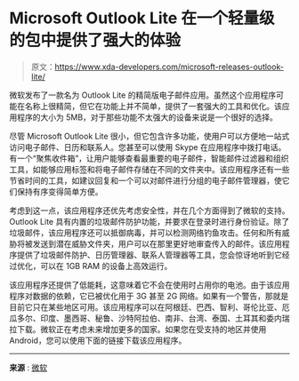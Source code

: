 # Microsoft Outlook Lite 在一个轻量级的包中提供了强大的体验

> 原文：<https://www.xda-developers.com/microsoft-releases-outlook-lite/>

微软发布了一款名为 Outlook Lite 的精简版电子邮件应用。虽然这个应用程序可能在名称上很精简，但它在功能上并不简单，提供了一套强大的工具和优化。该应用程序的大小为 5MB，对于那些功能不太强大的设备来说是一个很好的选择。

尽管 Microsoft Outlook Lite 很小，但它包含许多功能，使用户可以方便地一站式访问电子邮件、日历和联系人。您甚至可以使用 Skype 在应用程序中拨打电话。有一个“聚焦收件箱”，让用户能够查看最重要的电子邮件，智能邮件过滤器和组织工具，如能够应用标签和将电子邮件存储在不同的文件夹中。该应用程序还有一些节省时间的工具，如建议回复和一个可以对邮件进行分组的电子邮件管理器，使它们保持有序变得简单方便。

考虑到这一点，该应用程序还优先考虑安全性，并在几个方面得到了微软的支持。Outlook Lite 具有内置的垃圾邮件防护功能，并要求在登录时进行身份验证。除了垃圾邮件，该应用程序还可以抵御病毒，并可以检测网络钓鱼攻击。任何和所有威胁将被发送到潜在威胁文件夹，用户可以在那里更好地审查传入的邮件。该应用程序提供了垃圾邮件防护、日历管理器、联系人管理器等工具，您会惊讶地听到它经过优化，可以在 1GB RAM 的设备上高效运行。

该应用程序还提供了低能耗，这意味着它不会在使用时占用你的电池。由于该应用程序对数据的依赖，它已被优化用于 3G 甚至 2G 网络。如果有一个警告，那就是目前它只在某些地区可用。该应用程序可以在阿根廷、巴西、智利、哥伦比亚、厄瓜多尔、印度、墨西哥、秘鲁、沙特阿拉伯、南非、台湾、泰国、土耳其和委内瑞拉下载。微软正在考虑未来增加更多的国家。如果您在受支持的地区并使用 Android，您可以使用下面的链接下载该应用程序。

* * *

**来源** : [微软](https://techcommunity.microsoft.com/t5/outlook-blog/microsoft-outlook-introduces-lite-version-of-android-app/ba-p/3582948)